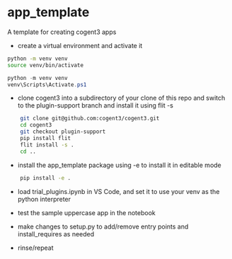 # app_template
A template for creating cogent3 apps

- create a virtual environment and activate it

```bash
python -m venv venv
source venv/bin/activate
```

```powershell
python -m venv venv
venv\Scripts\Activate.ps1
```

- clone cogent3 into a subdirectory of your clone of this repo and switch to the plugin-support branch and install it using flit -s

```bash
    git clone git@github.com:cogent3/cogent3.git
    cd cogent3
    git checkout plugin-support
    pip install flit
    flit install -s .
    cd ..
```

- install the app_template package using -e to install it in editable mode

```bash
    pip install -e .
```

- load trial_plugins.ipynb in VS Code, and set it to use your venv as the python interpreter

- test the sample uppercase app in the notebook

- make changes to setup.py to add/remove entry points and install_requires as needed

- rinse/repeat



